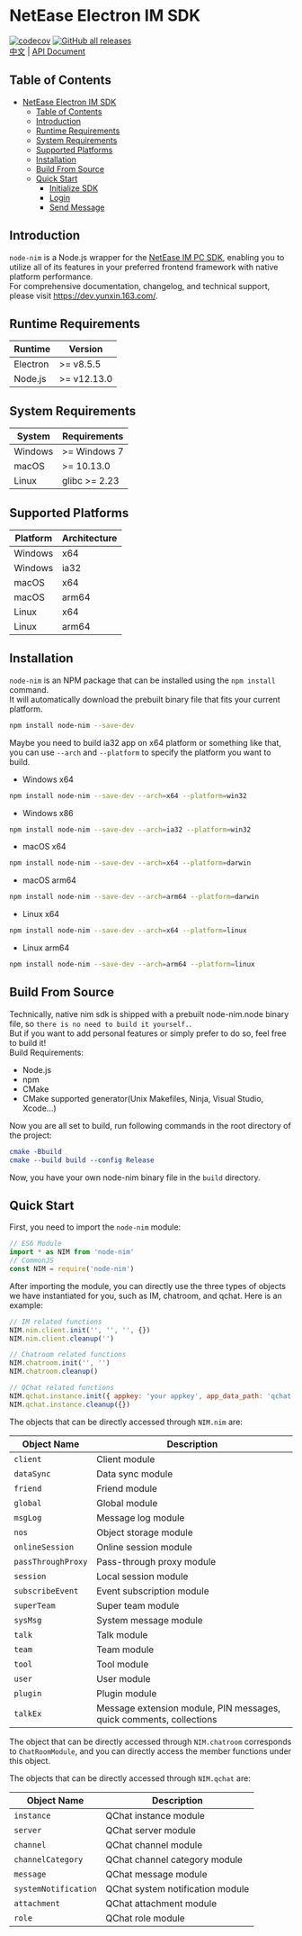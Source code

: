 # NetEase Electron IM SDK

[![codecov](https://codecov.io/gh/netease-im/node-nim/branch/master/graph/badge.svg?token=YUP8T7ZG6U)](https://codecov.io/gh/netease-im/node-nim) [![GitHub all releases](https://img.shields.io/github/downloads/netease-im/node-nim/total)](https://github.com/netease-im/node-nim/releases)  
[中文](README_CN.md) | [API Document](https://doc.yunxin.163.com/messaging2/client-apis?platform=client)

## Table of Contents

-   [NetEase Electron IM SDK](#netease-electron-im-sdk)
    -   [Table of Contents](#table-of-contents)
    -   [Introduction](#introduction)
    -   [Runtime Requirements](#runtime-requirements)
    -   [System Requirements](#system-requirements)
    -   [Supported Platforms](#supported-platforms)
    -   [Installation](#installation)
    -   [Build From Source](#build-from-source)
    -   [Quick Start](#quick-start)
        -   [Initialize SDK](#initialize-sdk)
        -   [Login](#login)
        -   [Send Message](#send-message)

## Introduction

`node-nim` is a Node.js wrapper for the [NetEase IM PC SDK](https://doc.yunxin.163.com/messaging/docs/home-page?platform=pc), enabling you to utilize all of its features in your preferred frontend framework with native platform performance.  
For comprehensive documentation, changelog, and technical support, please visit https://dev.yunxin.163.com/.

## Runtime Requirements

| Runtime  | Version     |
| -------- | ----------- |
| Electron | >= v8.5.5   |
| Node.js  | >= v12.13.0 |

## System Requirements

| System  | Requirements  |
| ------- |---------------|
| Windows | >= Windows 7  |
| macOS   | >= 10.13.0    |
| Linux   | glibc >= 2.23 |

## Supported Platforms

| Platform | Architecture |
| -------- | ------------ |
| Windows  | x64          |
| Windows  | ia32         |
| macOS    | x64          |
| macOS    | arm64        |
| Linux    | x64          |
| Linux    | arm64        |

## Installation

`node-nim` is an NPM package that can be installed using the `npm install` command.  
It will automatically download the prebuilt binary file that fits your current platform.

```bash
npm install node-nim --save-dev
```

Maybe you need to build ia32 app on x64 platform or something like that, you can use `--arch` and `--platform` to specify the platform you want to build.

-   Windows x64

```bash
npm install node-nim --save-dev --arch=x64 --platform=win32
```

-   Windows x86

```bash
npm install node-nim --save-dev --arch=ia32 --platform=win32
```

-   macOS x64

```bash
npm install node-nim --save-dev --arch=x64 --platform=darwin
```

-   macOS arm64

```bash
npm install node-nim --save-dev --arch=arm64 --platform=darwin
```

-   Linux x64

```bash
npm install node-nim --save-dev --arch=x64 --platform=linux
```

-   Linux arm64

```bash
npm install node-nim --save-dev --arch=arm64 --platform=linux
```

## Build From Source

Technically, native nim sdk is shipped with a prebuilt node-nim.node binary file, so `there is no need to build it yourself.`.  
But if you want to add personal features or simply prefer to do so, feel free to build it!  
Build Requirements:

-   Node.js
-   npm
-   CMake
-   CMake supported generator(Unix Makefiles, Ninja, Visual Studio, Xcode...)

Now you are all set to build, run following commands in the root directory of the project:

```cmake
cmake -Bbuild
cmake --build build --config Release
```

Now, you have your own node-nim binary file in the `build` directory.

## Quick Start

First, you need to import the `node-nim` module:

```ts
// ES6 Module
import * as NIM from 'node-nim'
// CommonJS
const NIM = require('node-nim')
```

After importing the module, you can directly use the three types of objects we have instantiated for you, such as IM, chatroom, and qchat. Here is an example:

```javascript
// IM related functions
NIM.nim.client.init('', '', '', {})
NIM.nim.client.cleanup('')

// Chatroom related functions
NIM.chatroom.init('', '')
NIM.chatroom.cleanup()

// QChat related functions
NIM.qchat.instance.init({ appkey: 'your appkey', app_data_path: 'qchat' })
NIM.qchat.instance.cleanup({})
```

The objects that can be directly accessed through `NIM.nim` are:

| Object Name        | Description                                                         |
|--------------------|---------------------------------------------------------------------|
| `client`           | Client module                                                       |
| `dataSync`         | Data sync module                                                    |
| `friend`           | Friend module                                                       |
| `global`           | Global module                                                       |
| `msgLog`           | Message log module                                                  |
| `nos`              | Object storage module                                               |
| `onlineSession`    | Online session module                                               |
| `passThroughProxy` | Pass-through proxy module                                           |
| `session`          | Local session module                                                |
| `subscribeEvent`   | Event subscription module                                           |
| `superTeam`        | Super team module                                                   |
| `sysMsg`           | System message module                                               |
| `talk`             | Talk module                                                         |
| `team`             | Team module                                                         |
| `tool`             | Tool module                                                         |
| `user`             | User module                                                         |
| `plugin`           | Plugin module                                                       |
| `talkEx`           | Message extension module, PIN messages, quick comments, collections |

The object that can be directly accessed through `NIM.chatroom` corresponds to `ChatRoomModule`, and you can directly access the member functions under this object.

The objects that can be directly accessed through `NIM.qchat` are:

| Object Name          | Description                      |
|----------------------|----------------------------------|
| `instance`           | QChat instance module            |
| `server`             | QChat server module              |
| `channel`            | QChat channel module             |
| `channelCategory`    | QChat channel category module    |
| `message`            | QChat message module             |
| `systemNotification` | QChat system notification module |
| `attachment`         | QChat attachment module          |
| `role`               | QChat role module                |
